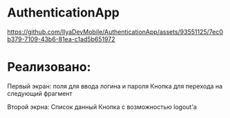 # AuthenticationApp


https://github.com/IlyaDevMobile/AuthenticationApp/assets/93551125/7ec0b379-7109-43b6-81ea-c1ad5b651972


# Реализовано:
Первый экран:
поля для ввода логина и пароля
Кнопка для перехода на следующий фрагмент

Второй экрна:
Список данный
Кнопка с возможностью logout'а
